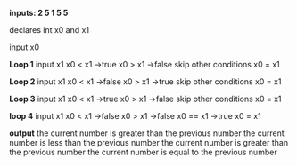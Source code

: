 **inputs: 2			5		1		5		5**

declares int  x0 and x1
 			
input x0

**Loop 1**
input x1
x0 < x1 ->true 
x0 > x1 ->false
skip other conditions
x0 = x1

**Loop 2**
input x1
x0 < x1 ->false
x0 > x1 ->true
skip other conditions
x0 = x1

**Loop 3**
input x1
x0 < x1 ->true 
x0 > x1 ->false
skip other conditions
x0 = x1

**loop 4**
input x1
x0 < x1 ->false
x0 > x1 ->false
x0 == x1 ->true
x0 = x1

**output**
the current number is greater than the previous number
the current number is less than the previous number 
the current number is greater than the previous number 
the current number is equal to the previous number



